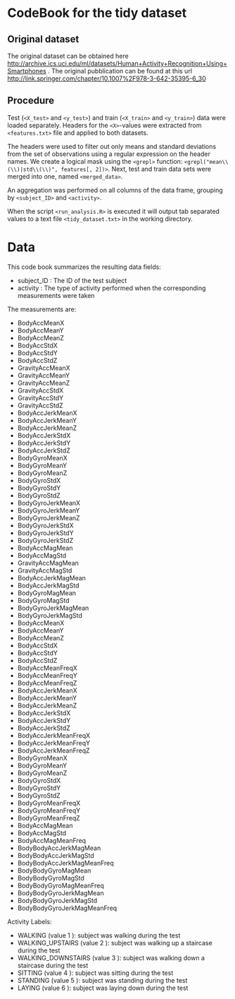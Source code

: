 # CodeBook for the tidy dataset

## Original dataset
The original dataset can be obtained here http://archive.ics.uci.edu/ml/datasets/Human+Activity+Recognition+Using+Smartphones . The original pubblication can be found at this url http://link.springer.com/chapter/10.1007%2F978-3-642-35395-6_30

## Procedure
Test (`<X_test>` and `<y_test>`) and train (`<X_train>` and `<y_train>`) data were loaded separately. 
Headers for the `<X>`-values were extracted from `<features.txt>` file and applied to both datasets.

The headers were used to filter out only means and standard deviations from the set of observations using a regular expression on the header names. 
We create a logical mask using the `<grepl>` function: `<grepl("mean\\(\\)|std\\(\\)", features[, 2])>`. 
Next, test and train data sets were merged into one, named `<merged_data>`. 

An aggregation was performed on all columns of the data frame, grouping by `<subject_ID>` and `<activity>`. 


When the script `<run_analysis.R>` is executed it will output tab separated values to a text file `<tidy_dataset.txt>` in the working directory.


# Data
This code book summarizes the resulting data fields:
* subject_ID : The ID of the test subject 
*  activity : The type of activity performed when the corresponding measurements were taken 

The measurements are:
* BodyAccMeanX
* BodyAccMeanY
* BodyAccMeanZ
* BodyAccStdX
* BodyAccStdY
* BodyAccStdZ
* GravityAccMeanX
* GravityAccMeanY
* GravityAccMeanZ
* GravityAccStdX
* GravityAccStdY
* GravityAccStdZ
* BodyAccJerkMeanX
* BodyAccJerkMeanY
* BodyAccJerkMeanZ
* BodyAccJerkStdX
* BodyAccJerkStdY
* BodyAccJerkStdZ
* BodyGyroMeanX
* BodyGyroMeanY
* BodyGyroMeanZ
* BodyGyroStdX
* BodyGyroStdY
* BodyGyroStdZ
* BodyGyroJerkMeanX
* BodyGyroJerkMeanY
* BodyGyroJerkMeanZ
* BodyGyroJerkStdX
* BodyGyroJerkStdY
* BodyGyroJerkStdZ
* BodyAccMagMean
* BodyAccMagStd
* GravityAccMagMean
* GravityAccMagStd
* BodyAccJerkMagMean
* BodyAccJerkMagStd
* BodyGyroMagMean
* BodyGyroMagStd
* BodyGyroJerkMagMean
* BodyGyroJerkMagStd
* BodyAccMeanX
* BodyAccMeanY
* BodyAccMeanZ
* BodyAccStdX
* BodyAccStdY
* BodyAccStdZ
* BodyAccMeanFreqX
* BodyAccMeanFreqY
* BodyAccMeanFreqZ
* BodyAccJerkMeanX
* BodyAccJerkMeanY
* BodyAccJerkMeanZ
* BodyAccJerkStdX
* BodyAccJerkStdY
* BodyAccJerkStdZ
* BodyAccJerkMeanFreqX
* BodyAccJerkMeanFreqY
* BodyAccJerkMeanFreqZ
* BodyGyroMeanX
* BodyGyroMeanY
* BodyGyroMeanZ
* BodyGyroStdX
* BodyGyroStdY
* BodyGyroStdZ
* BodyGyroMeanFreqX
* BodyGyroMeanFreqY
* BodyGyroMeanFreqZ
* BodyAccMagMean
* BodyAccMagStd
* BodyAccMagMeanFreq
* BodyBodyAccJerkMagMean
* BodyBodyAccJerkMagStd
* BodyBodyAccJerkMagMeanFreq
* BodyBodyGyroMagMean
* BodyBodyGyroMagStd
* BodyBodyGyroMagMeanFreq
* BodyBodyGyroJerkMagMean
* BodyBodyGyroJerkMagStd
* BodyBodyGyroJerkMagMeanFreq

Activity Labels:
* WALKING (value 1 ): subject was walking during the test 
* WALKING_UPSTAIRS (value 2 ): subject was walking up a staircase during the test 
* WALKING_DOWNSTAIRS (value 3 ): subject was walking down a staircase during the test 
* SITTING (value 4 ): subject was sitting during the test 
* STANDING (value 5 ): subject was standing during the test
* LAYING (value 6 ): subject was laying down during the test
